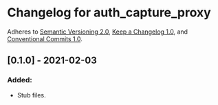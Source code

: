 # Changelog for auth_capture_proxy

Adheres to [Semantic Versioning 2.0](https://semver.org/spec/v2.0.0.html),
[Keep a Changelog 1.0](https://keepachangelog.com/en/1.0.0/),
and [Conventional Commits 1.0](https://www.conventionalcommits.org/en/v1.0.0/).

## [0.1.0] - 2021-02-03

### Added:

- Stub files.
